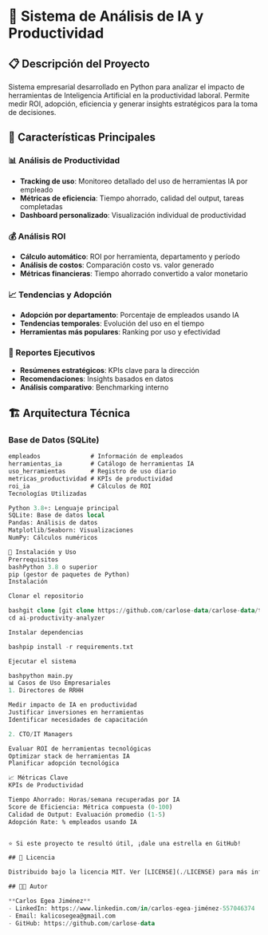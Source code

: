 # 🤖 Sistema de Análisis de IA y Productividad

## 📋 Descripción del Proyecto

Sistema empresarial desarrollado en Python para analizar el impacto de herramientas de Inteligencia Artificial en la productividad laboral. Permite medir ROI, adopción, eficiencia y generar insights estratégicos para la toma de decisiones.

## 🎯 Características Principales

### 📊 Análisis de Productividad
- **Tracking de uso**: Monitoreo detallado del uso de herramientas IA por empleado
- **Métricas de eficiencia**: Tiempo ahorrado, calidad del output, tareas completadas
- **Dashboard personalizado**: Visualización individual de productividad

### 💰 Análisis ROI
- **Cálculo automático**: ROI por herramienta, departamento y período
- **Análisis de costos**: Comparación costo vs. valor generado
- **Métricas financieras**: Tiempo ahorrado convertido a valor monetario

### 📈 Tendencias y Adopción
- **Adopción por departamento**: Porcentaje de empleados usando IA
- **Tendencias temporales**: Evolución del uso en el tiempo
- **Herramientas más populares**: Ranking por uso y efectividad

### 📝 Reportes Ejecutivos
- **Resúmenes estratégicos**: KPIs clave para la dirección
- **Recomendaciones**: Insights basados en datos
- **Análisis comparativo**: Benchmarking interno

## 🏗️ Arquitectura Técnica

### Base de Datos (SQLite)
```sql
empleados              # Información de empleados
herramientas_ia        # Catálogo de herramientas IA
uso_herramientas       # Registro de uso diario
metricas_productividad # KPIs de productividad
roi_ia                 # Cálculos de ROI
Tecnologías Utilizadas

Python 3.8+: Lenguaje principal
SQLite: Base de datos local
Pandas: Análisis de datos
Matplotlib/Seaborn: Visualizaciones
NumPy: Cálculos numéricos

🚀 Instalación y Uso
Prerrequisitos
bashPython 3.8 o superior
pip (gestor de paquetes de Python)
Instalación

Clonar el repositorio

bashgit clone [git clone https://github.com/carlose-data/carlose-data/tree/main/projects/ai-productivity-analyzer]
cd ai-productivity-analyzer

Instalar dependencias

bashpip install -r requirements.txt

Ejecutar el sistema

bashpython main.py
📊 Casos de Uso Empresariales
1. Directores de RRHH

Medir impacto de IA en productividad
Justificar inversiones en herramientas
Identificar necesidades de capacitación

2. CTO/IT Managers

Evaluar ROI de herramientas tecnológicas
Optimizar stack de herramientas IA
Planificar adopción tecnológica

📈 Métricas Clave
KPIs de Productividad

Tiempo Ahorrado: Horas/semana recuperadas por IA
Score de Eficiencia: Métrica compuesta (0-100)
Calidad de Output: Evaluación promedio (1-5)
Adopción Rate: % empleados usando IA


⭐ Si este proyecto te resultó útil, ¡dale una estrella en GitHub!

## 📄 Licencia

Distribuido bajo la licencia MIT. Ver [LICENSE](./LICENSE) para más información.

## 👨‍💻 Autor

**Carlos Egea Jiménez**
- LinkedIn: https://www.linkedin.com/in/carlos-egea-jiménez-557046374
- Email: kalicosegea@gmail.com
- GitHub: https://github.com/carlose-data
